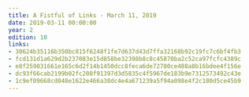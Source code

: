 ```yaml
---
title: A Fistful of Links - March 11, 2019
date: 2019-03-11 00:00:00
year: 2
edition: 10
links:
- 30624b35116b350bc815f6248f1fe7d637d43d7ffa32168b92c19fc7c6bf4fb3
- fcd131d1a629d2b237083e15d858be32398b8c8c45870ba2c52ca97fcfc4389c
- e8f259031661e165c6d2f14b1450dcc8feca6de72700ce488a8b16bdee4f156e
- dc93f66cab2199b02fc208f91397d3d5835c4f5967de183b9e7312573492c43e
- 1c9ef09668cd048e1622e466a38dc4e4a671239a5f94a098e4f2c180d5ce45b9
---
```

